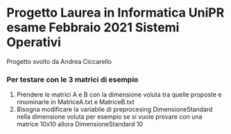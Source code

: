 # Progetto Laurea in Informatica UniPR esame Febbraio 2021 Sistemi Operativi

Progetto svolto da Andrea Ciccarello

### Per testare con le 3 matrici di esempio 

1. Prendere le matrici A e B con la dimensione voluta tra quelle proposte e rinominarle in MatriceA.txt e MatriceB.txt
2. Bisogna modificare la variabile di preprocesing DimensioneStandard nella dimensione voluta per esempio se si vuole provare con una matrice 10x10 allora DimensioneStandard 10